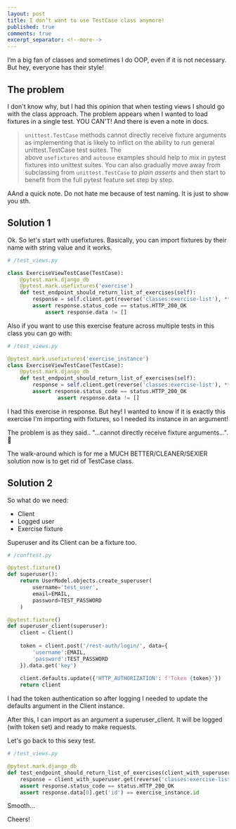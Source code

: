 ```yaml
---
layout: post
title: I don’t want to use TestCase class anymore!
published: true
comments: true
excerpt_separator: <!--more-->
---
```


I’m a big fan of classes and sometimes I do OOP, even if it is not necessary. But hey, everyone has their style!

## The problem

I don't know why, but I had this opinion that when testing views I should go with the class approach. The problem appears when I wanted to load fixtures in a single test. YOU CAN'T! And there is even a note in docs.

> ``unittest.TestCase`` methods cannot directly receive fixture arguments as implementing that is likely to inflict on the ability to run general unittest.TestCase test suites. The above ``usefixtures`` and ``autouse`` examples should help to mix in pytest fixtures into unittest suites. You can also gradually move away from subclassing from ``unittest.TestCase`` to *plain asserts* and then start to benefit from the full pytest feature set step by step.


AAnd a quick note. Do not hate me because of test naming. It is just to show you sth.

## Solution 1

Ok. So let's start with usefixtures. Basically, you can import fixtures by their name with string value and it works.

```python
# /test_views.py

class ExerciseViewTestCase(TestCase):
	@pytest.mark.django_db
	@pytest.mark.usefixtures('exercise')
	def test_endpoint_should_return_list_of_exercises(self):
	    response = self.client.get(reverse('classes:exercise-list'), **self.get_header())
	    assert response.status_code == status.HTTP_200_OK
			assert response.data != []
```

Also if you want to use this exercise feature across multiple tests in this class you can go with:

```python
# /test_views.py

@pytest.mark.usefixtures('exercise_instance')
class ExerciseViewTestCase(TestCase):
    @pytest.mark.django_db
    def test_endpoint_should_return_list_of_exercises(self):
        response = self.client.get(reverse('classes:exercise-list'), **self.get_header())
        assert response.status_code == status.HTTP_200_OK
				assert response.data != []
```

I had this exercise in response. But hey! I wanted to know if it is exactly this exercise I'm importing with fixtures, so I needed its instance in an argument!

The problem is as they said.. "…cannot directly receive fixture arguments…". 🙁

The walk-around which is for me a MUCH BETTER/CLEANER/SEXIER solution now is to get rid of TestCase class.

## Solution 2

So what do we need: 

- Client
- Logged user
- Exercise fixture

Superuser and its Client can be a fixture too.

```python
# /conftest.py

@pytest.fixture()
def superuser():
    return UserModel.objects.create_superuser(
        username='test_user',
        email=EMAIL,
        password=TEST_PASSWORD
    )

@pytest.fixture()
def superuser_client(superuser):
    client = Client()
    
    token = client.post('/rest-auth/login/', data={
        'username':EMAIL,
        'password':TEST_PASSWORD
    }).data.get('key')
    
    client.defaults.update({'HTTP_AUTHORIZATION': f'Token {token}'})
    return client
```

I had the token authentication so after logging I needed to update the defaults argument in the Client instance.

After this, I can import as an argument a superuser_client. It will be logged (with token set) and ready to make requests.

Let's go back to this sexy test.

```python
# /test_views.py 

@pytest.mark.django_db
def test_endpoint_should_return_list_of_exercises(client_with_superuser, exercise_instance):
    response = client_with_superuser.get(reverse('classes:exercise-list'))
    assert response.status_code == status.HTTP_200_OK
    assert response.data[0].get('id') == exercise_instance.id
```

Smooth...

Cheers!

